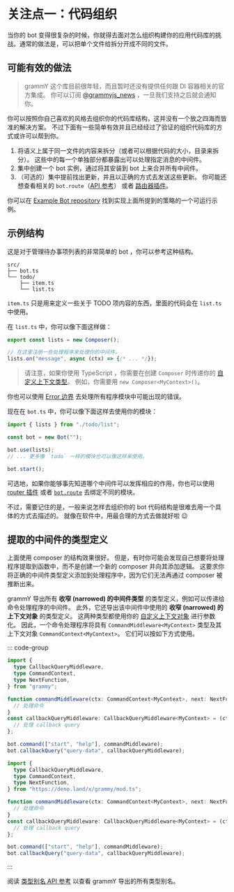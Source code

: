 # 关注点一：代码组织

当你的 bot
变得很复杂的时候，你就得去面对怎么组织构建你的应用代码库的挑战。通常的做法是，可以把单个文件给拆分开成不同的文件。

## 可能有效的做法

> grammY 这个库目前很年轻，而且暂时还没有提供任何跟 DI 容器相关的官方集成。
> 你可以订阅 [@grammyjs_news](https://t.me/grammyjs_news)
> ，一旦我们支持之后就会通知你。

你可以按照你自己喜欢的风格去组织你的代码库结构，这并没有一个放之四海而皆准的解决方案。
不过下面有一些简单有效并且已经经过了验证的组织代码库的方式或许可以帮到你。

1. 将语义上属于同一文件的内容来拆分（或者可以根据代码的大小，目录来拆分）。
   这些中的每一个单独部分都暴露出可以处理指定消息的中间件。
2. 集中创建一个 bot 实例，通过将其安装到 bot 上来合并所有中间件。
3. （可选的）集中提前找出更新，并且以正确的方式去发送这些更新。
   你可能还想查看相关的 `bot.route`（[API 参考](/ref/core/composer#route)） 或者
   [路由器插件](../plugins/router)。

你可以在
[Example Bot repository](https://github.com/grammyjs/examples/tree/main/scaling)
找到实现上面所提到的策略的一个可运行示例。

## 示例结构

这是对于管理待办事项列表的非常简单的 bot ，你可以参考这种结构。

```asciiart:no-line-numbers
src/
├── bot.ts
└── todo/
    ├── item.ts
    └── list.ts
```

`item.ts` 只是用来定义一些关于 TODO 项内容的东西，里面的代码会在 `list.ts`
中使用。

在 `list.ts` 中，你可以像下面这样做：

```ts
export const lists = new Composer();

// 在这里注册一些处理程序来处理你的中间件。
lists.on("message", async (ctx) => {/* ... */});
```

> 请注意，如果你使用 TypeScript ，你需要在创建 `Composer` 时传递你的
> [自定义上下文类型](../guide/context#定制你的上下文对象)。 例如，你需要用
> `new Composer<MyContext>()`。

你也可以使用 [Error 边界](../guide/errors#error-边界)
去处理所有程序模块中可能出现的错误。

现在在 `bot.ts` 中，你可以像下面这样去使用你的模块：

```ts
import { lists } from "./todo/list";

const bot = new Bot("");

bot.use(lists);
// ... 更多像 `todo` 一样的模块也可以像这样来使用。

bot.start();
```

可选地，如果你能够事先知道哪个中间件可以发挥相应的作用，你也可以使用
[router 插件](../plugins/router) 或者 [`bot.route`](/ref/core/composer#route)
去绑定不同的模块。

不过，需要记住的是，一般来说怎样去组织你的 bot
代码结构是很难去用一个具体的方式去描述的。
就像在软件中，用最合理的方式去做就好啦 :wink:

## 提取的中间件的类型定义

上面使用 composer 的结构效果很好。
但是，有时你可能会发现自己想要将处理程序提取到函数中，而不是创建一个新的
composer 并向其添加逻辑。
这要求你将正确的中间件类型定义添加到处理程序中，因为它们无法再通过 composer
被推断出来。

grammY 导出所有 **收窄 (narrowed) 的中间件类型**
的类型定义，例如可以传递给命令处理程序的中间件。 此外，它还导出该中间件中使用的
**收窄 (narrowed) 的上下文对象** 的类型定义。 这两种类型都使用你的
[自定义上下文对象](../guide/context#定制你的上下文对象) 进行参数化。
因此，一个命令处理程序将具有 `CommandMiddleware<MyContext>` 类型及其上下文对象
`CommandContext<MyContext>`。 它们可以按如下方式使用。

::: code-group

```ts [Node.js]
import {
  type CallbackQueryMiddleware,
  type CommandContext,
  type NextFunction,
} from "grammy";

function commandMiddleware(ctx: CommandContext<MyContext>, next: NextFunction) {
  // 处理命令
}
const callbackQueryMiddleware: CallbackQueryMiddleware<MyContext> = (ctx) => {
  // 处理 callback query
};

bot.command(["start", "help"], commandMiddleware);
bot.callbackQuery("query-data", callbackQueryMiddleware);
```

```ts [Deno]
import {
  type CallbackQueryMiddleware,
  type CommandContext,
  type NextFunction,
} from "https://deno.land/x/grammy/mod.ts";

function commandMiddleware(ctx: CommandContext<MyContext>, next: NextFunction) {
  // 处理命令
}
const callbackQueryMiddleware: CallbackQueryMiddleware<MyContext> = (ctx) => {
  // 处理 callback query
};

bot.command(["start", "help"], commandMiddleware);
bot.callbackQuery("query-data", callbackQueryMiddleware);
```

:::

阅读 [类型别名 API 参考](/ref/core/#type-aliases) 以查看 grammY
导出的所有类型别名。
